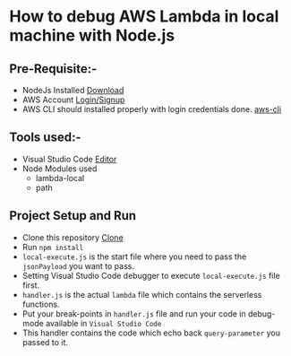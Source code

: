 # How to debug AWS Lambda in local machine with Node.js

## Pre-Requisite:-
- NodeJs Installed [Download](https://nodejs.org)
- AWS Account [Login/Signup](https://aws.amazon.com/)
- AWS CLI should installed properly with login credentials done. [aws-cli](https://aws.amazon.com/cli/)

## Tools used:-
- Visual Studio Code [Editor](https://code.visualstudio.com/)
- Node Modules used
  - lambda-local
  - path

## Project Setup and Run
- Clone this repository [Clone](https://github.com/kashishgupta1990/aws-lambda-local-setup)
- Run `npm install`
- `local-execute.js` is the start file where you need to pass the `jsonPayload` you want to pass.
- Setting Visual Studio Code debugger to execute `local-execute.js` file first.
- `handler.js` is the actual `lambda` file which contains the serverless functions.
- Put your break-points in `handler.js` file and run your code in debug-mode available in `Visual Studio Code`
- This handler contains the code which echo back `query-parameter` you passed to it.

